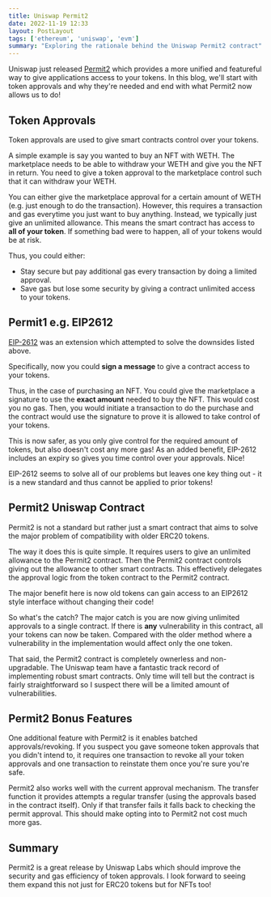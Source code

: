 ```yaml
---
title: Uniswap Permit2
date: 2022-11-19 12:33 
layout: PostLayout
tags: ['ethereum', 'uniswap', 'evm']
summary: "Exploring the rationale behind the Uniswap Permit2 contract"
---
```


Uniswap just released [Permit2](https://uniswap.org/blog/permit2-and-universal-router#how-permit2-improves-ux) which provides a more unified and featureful way to give applications access to your tokens. In this blog, we'll start with token approvals and why they're needed and end with what Permit2 now allows us to do!
## Token Approvals
Token approvals are used to give smart contracts control over your tokens.

A simple example is say you wanted to buy an NFT with WETH.
The marketplace needs to be able to withdraw your WETH and give you the NFT in return.
You need to give a token approval to the marketplace control such that it can withdraw your WETH.

You can either give the marketplace approval for a certain amount of WETH (e.g. just enough to do the transaction).
However, this requires a transaction and gas everytime you just want to buy anything.
Instead, we typically just give an unlimited allowance.
This means the smart contract has access to **all of your token**.
If something bad were to happen, all of your tokens would be at risk.

Thus, you could either:
* Stay secure but pay additional gas every transaction by doing a limited approval.
* Save gas but lose some security by giving a contract unlimited access to your tokens.

## Permit1 e.g. EIP2612

[EIP-2612](https://eips.ethereum.org/EIPS/eip-2612) was an extension which attempted to solve the downsides listed above.

Specifically, now you could **sign a message** to give a contract access to your tokens.

Thus, in the case of purchasing an NFT.
You could give the marketplace a signature to use the **exact amount** needed to buy the NFT.
This would cost you no gas.
Then, you would initiate a transaction to do the purchase and the contract would use the signature to prove it is allowed to take control of your tokens.

This is now safer, as you only give control for the required amount of tokens, but also doesn't cost any more gas!
As an added benefit, EIP-2612 includes an expiry so gives you time control over your approvals. Nice!

EIP-2612 seems to solve all of our problems but leaves one key thing out - it is a new standard and thus cannot be applied to prior tokens!

## Permit2 Uniswap Contract
Permit2 is not a standard but rather just a smart contract that aims to solve the major problem of compatibility with older ERC20 tokens.

The way it does this is quite simple.
It requires users to give an unlimited allowance to the Permit2 contract.
Then the Permit2 contract controls giving out the allowance to other smart contracts.
This effectively delegates the approval logic from the token contract to the Permit2 contract.

The major benefit here is now old tokens can gain access to an EIP2612 style interface without changing their code!

So what's the catch?
The major catch is you are now giving unlimited approvals to a single contract.
If there is **any** vulnerability in this contract, all your tokens can now be taken.
Compared with the older method where a vulnerability in the implementation would affect only the one token.

That said, the Permit2 contract is completely ownerless and non-upgradable.
The Uniswap team have a fantastic track record of implementing robust smart contracts.
Only time will tell but the contract is fairly straightforward so I suspect there will be a limited amount of vulnerabilities.

## Permit2 Bonus Features
One additional feature with Permit2 is it enables batched approvals/revoking.
If you suspect you gave someone token approvals that you didn't intend to, it requires one transaction to revoke all your token approvals and one transaction to reinstate them once you're sure you're safe.

Permit2 also works well with the current approval mechanism.
The transfer function it provides attempts a regular transfer (using the approvals based in the contract itself).
Only if that transfer fails it falls back to checking the permit approval.
This should make opting into to Permit2 not cost much more gas.

## Summary

Permit2 is a great release by Uniswap Labs which should improve the security and gas efficiency of token approvals. I look forward to seeing them expand this not just for ERC20 tokens but for NFTs too!
